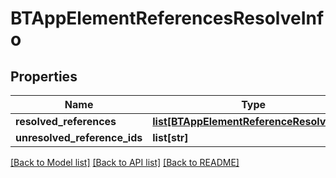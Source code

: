 # BTAppElementReferencesResolveInfo

## Properties
Name | Type | Description | Notes
------------ | ------------- | ------------- | -------------
**resolved_references** | [**list[BTAppElementReferenceResolveInfo]**](BTAppElementReferenceResolveInfo.md) |  | [optional] 
**unresolved_reference_ids** | **list[str]** |  | [optional] 

[[Back to Model list]](../README.md#documentation-for-models) [[Back to API list]](../README.md#documentation-for-api-endpoints) [[Back to README]](../README.md)


